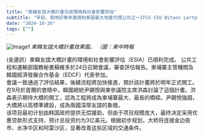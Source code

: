 ```yaml
---
title: "柬韓友誼大橋計畫完成環境與社會影響評估"
subtitle: "早前，我哋好榮幸邀請到泰國最大地產代理公司之一IFCG CEO Witoon Lertpanomwan先生到訪我哋GCC 香港office，進一步加強我哋合作關係"
date: "2024-10-26"
tags: [""]
---
```


![Image1](/images/cambodia-korea-friendship-bridge/img1.jpg "柬中时报-边境环路工程5")
*柬韓友誼大橋計畫效果圖。 （圖：柬中時報*

(金邊訊）柬韓友誼大橋計畫的環境和社會影響評估（ESIA）已順利完成。
公共工程和運輸部國務秘書蘇維多於24日召開會議，審查評估報告。柬埔寨主管機關及韓國經濟發展合作基金（EDCF）代表參加。
<br/>
會議一致通過了評估結果，後續流程將加快推進，預計該計畫將於明年正式開工。
在9月於首爾的會晤中，韓國總統尹錫悅與柬參議院主席洪森討論了這個計畫。洪森表示期待大橋的開工，認為工程將成為柬埔寨最大、最長的橋樑。尹錫悅強調，大橋將以高標準建設，成為兩國深厚友誼的象徵。
<br/>
该项目最初计划由韩国政府提供无偿援助，但由于项目规模庞大，最终决定采用优惠贷款形式支持，预计总投资约为3亿美元。根据初步规划，大桥将连接金边夜市、水净华区和阿雷沙区，显著改善这些区域的交通条件。



